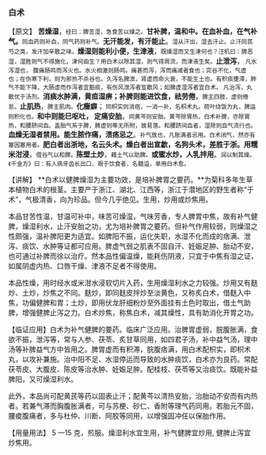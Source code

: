 ### 白术

【原文】   **苦燥湿**，<small>经曰：脾苦湿，急食苦以燥之。</small>**甘补脾，温和中。在血补血，在气补气。**<small>同血药则补血，同气药则补气。</small>**无汗能发，有汗能止**。<small>湿从汗出，湿去汗止。止汗同芪芍之类，发汗加辛散之味。</small>**燥湿则能利小便，生津液**，<small>既燥湿而又生津何也？汪机曰：脾恶湿，湿胜则气不得施化，津何由生？用白术以除其湿，则气得周流，而津液生矣。</small>**止泄泻**，<small> 凡水泻湿也， 腹痛肠鸣而泻火也。水火相激则肠鸣。痛甚而泻，泻而痛减者食也；完谷不化，气虚也；在伤寒下利，则为邪热不杀谷也。久泻名脾泄，肾虚而命火衰，不能生土也。有积痰壅滞，肺气不能下降，大肠虚而作泻者宜豁痰，有伤风泄泻者宜散风；如脾虚湿泻者宜白术。 凡治泻，丸散优于汤剂。</small>**消痰水肿满，黄疸湿痹；补脾则能进饮食，祛劳倦**，<small>脾主四肢，虚则倦怠。</small>**止肌热**，<small>脾主肌肉。</small>**化癥癖**；<small> 同枳实则消痞，一消一补，名枳术丸。荷叶烧饭为丸，脾运则积化也。</small>**和中则能巳呕吐， 定痛安胎**。<small>同黄芩则安胎。黄芩除胃热，白术补脾，亦除胃热，和腰脐间血。盖胎气系于脾，脾虚则蒂无所附，故易落。和腰跻间血者，湿除则血气流行也。</small>**血燥无湿者禁用。能生脓作痛，溃疡忌之**。<small>补气故也，凡胀满者忌用。白术闭气，然亦有塞因塞用者。</small>**肥白者出浙地，名云头术。燥白者出宣歙，名狗头术，差胜于浙。用糯米泔浸**，<small>借谷气以和脾。</small>**陈壁土炒**，<small>藉土气以助脾。</small>**或蜜水炒，人乳拌用**。<small>润以制其燥。《千金方》曰：有人病牙齿长出口，艰于饮食者，名髓溢，单用白术愈。</small>

【讲解】   **白术以健脾燥湿为主要功效，是培补脾胃之要药。**为菊科多年生草本植物白术的根茎。主要产于浙江、湖北、江西等，浙江于潜地区的野生者称“于术”，气极清香，向为珍品。但今几乎绝见。生用，炒用或炒焦用。

本品甘苦性温，甘温可补中，味苦可燥湿，气味芳香，专人脾胃中焦，故有补气健脾，燥湿利水，止汗安胎之功，尤为培补脾胃之要药。但补气作用较弱，则燥湿之性颇强，温补脾阳更为适宜。如脾阳不振，运化失职，水湿不化而成的痞满、泄泻、痰饮、水肿等证都可应用。脾虚气弱之肌表不固自汗、妊娠足肿、胎动不安，也可通过补脾而徐以治疗。然本品性偏温燥，能耗伤阴液，只宜于中焦有湿之证，如属阴虚内热、口唇干燥、津液不足者不得使用。

本品性燥，用时经水或米泔水浸软切片入药，生用燥湿利水之力较强。炒用又有麸炒、土炒，炒焦之不同。麸炒，即同麸皮拌炒至淡黄色，又称炙白术，借麸入中焦，功偏健脾和胃；土炒，即用伏龙肝细粉炒至外面挂有土色时取出，借土气助脾，增强健脾止泻之力。白术炒焦，称焦白术，减其燥性，具有助消化开胃之功。

【临证应用】白术为补气健脾的要药。临床广泛应用。治脾胃虚弱，脘腹胀满，食欲不振，泄泻等，常与人参、茯苓、炙甘草同用，如四君子汤，补中益气汤，理中汤等补脾益气方中皆用之。脾胃虚而有积滞，脘腹痞满，用白术配枳实，即枳术丸，以攻补兼施。治中阳不足、水湿停运而导致的水肿痰饮，白术亦为良药。常配茯苓皮、大腹皮、陈皮等治水肿、妊娠足肿。配桂枝、茯苓等又治痰饮。既能补益脾阳，又可燥湿利水。

此外，本品尚可配黄芪等药以固表止汗；配黄芩以清热安胎，治胎动不安而有内热者。若兼气滞而胸腹胀满者，可与苏梗、砂仁、香附等理气药同用。若胎元不固，腰痠腹痛者，多与杜仲、川断、阿胶等同用，以增强固冲任以保胎作用。

【用量用法】 5 一15 克，煎服。燥湿利水宜生用，补气健脾宜炒用, 健脾止泻宜炒焦用。
